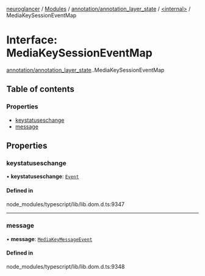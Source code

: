 [neuroglancer](../README.md) / [Modules](../modules.md) / [annotation/annotation\_layer\_state](../modules/annotation_annotation_layer_state.md) / [<internal\>](../modules/annotation_annotation_layer_state._internal_.md) / MediaKeySessionEventMap

# Interface: MediaKeySessionEventMap

[annotation/annotation_layer_state](../modules/annotation_annotation_layer_state.md).[<internal>](../modules/annotation_annotation_layer_state._internal_.md).MediaKeySessionEventMap

## Table of contents

### Properties

- [keystatuseschange](annotation_annotation_layer_state._internal_.MediaKeySessionEventMap.md#keystatuseschange)
- [message](annotation_annotation_layer_state._internal_.MediaKeySessionEventMap.md#message)

## Properties

### keystatuseschange

• **keystatuseschange**: [`Event`](../modules/annotation_annotation_layer_state._internal_.md#event)

#### Defined in

node_modules/typescript/lib/lib.dom.d.ts:9347

___

### message

• **message**: [`MediaKeyMessageEvent`](../modules/annotation_annotation_layer_state._internal_.md#mediakeymessageevent)

#### Defined in

node_modules/typescript/lib/lib.dom.d.ts:9348
